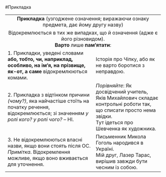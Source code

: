 #Прикладка

<table>
	<tr>
		<td colspan="2">
			<center><b>Прикладка</b> (узгоджене означення; виражаючи ознаку предмета, дає йому другу назву)</center>
		</td>
	</tr>
	<tr>
		<td colspan="2">
			<center>Відокремлюється в тих же випадках, що й означення (адже є його різновидом).<br> 
<b>Варто</b> лише <b>пам’ятати</b>:</center>
		</td>	
	</tr>
	<tr>
		<td>
			1. Прикладки, уведені словами <b>або, тобто, чи, наприклад, особливо, на ім’я, на прізвище, як-от, а саме</b> відокремлюються комами.
		</td>
		<td>
			Історія про Чіпку, або як не варто боротися з неправдою.
		</td>	
	</tr>
	<tr>
		<td>
			2. Прикладка з відтінком причини <i>(чому?)</i>, яка найчастіше стоїть на початку речення,  відокремлюється; зі значенням <i>у ролі кого? у ролі чого?</i> – НІ.
		</td>
		<td>
			<i>Порівняйте</i>: Як досвідчений учитель, Яків Михайлович складає контрольні роботи так, що списати просто нема звідки.<br> 
Тут ідеться про Шевченка як художника.
		</td>	
	</tr>
	<tr>
		<td>
			3. Не відокремлюються власні назви, якщо вони стоять після ОС.<br>
<i>Примітка</i>. Відокремлення можливе, якщо воно вживається для уточнення.
		</td>
		<td>
			Письменник Микола Гоголь народився в Україні.<br>
Мій друг, Лазер Тарас, вирішив завжди бути чесним із собою.
		</td>	
	</tr>	
		
</table>	